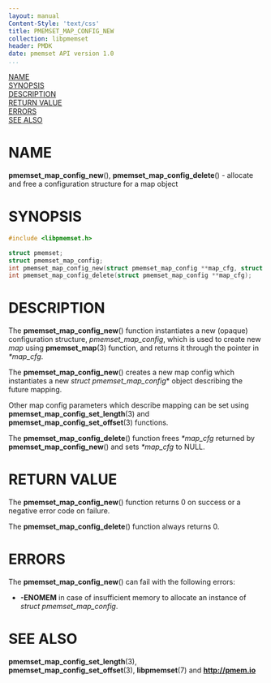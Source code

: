 ```yaml
---
layout: manual
Content-Style: 'text/css'
title: PMEMSET_MAP_CONFIG_NEW
collection: libpmemset
header: PMDK
date: pmemset API version 1.0
...
```


[comment]: <> (SPDX-License-Identifier: BSD-3-Clause)
[comment]: <> (Copyright 2021, Intel Corporation)

[comment]: <> (pmemset_map_config_new.3 -- man page for libpmemset pmemset_map_config_new operation)

[NAME](#name)<br />
[SYNOPSIS](#synopsis)<br />
[DESCRIPTION](#description)<br />
[RETURN VALUE](#return-value)<br />
[ERRORS](#errors)<br />
[SEE ALSO](#see-also)<br />

# NAME #

**pmemset_map_config_new**(), **pmemset_map_config_delete**() - allocate and free a configuration structure for a map object

# SYNOPSIS #

```c
#include <libpmemset.h>

struct pmemset;
struct pmemset_map_config;
int pmemset_map_config_new(struct pmemset_map_config **map_cfg, struct pmemset *set);
int pmemset_map_config_delete(struct pmemset_map_config **map_cfg);
```

# DESCRIPTION #

The **pmemset_map_config_new**() function instantiates a new (opaque) configuration structure,
*pmemset_map_config*, which is used to create new *map* using **pmemset_map**(3) function,
and returns it through the pointer in *\*map_cfg*.

The **pmemset_map_config_new**() creates a new map config which
instantiates a new *struct pmemset_map_config** object describing the future mapping.

Other map config parameters which describe mapping can be set using
**pmemset_map_config_set_length**(3) and **pmemset_map_config_set_offset**(3) functions.

The **pmemset_map_config_delete**() function frees *\*map_cfg* returned by **pmemset_map_config_new**()
and sets *\*map_cfg* to NULL.

# RETURN VALUE #

The **pmemset_map_config_new**() function returns 0 on success
or a negative error code on failure.

The **pmemset_map_config_delete**() function always returns 0.

# ERRORS #

The **pmemset_map_config_new**() can fail with the following errors:

* **-ENOMEM** in case of insufficient memory to allocate an instance
of *struct pmemset_map_config*.

# SEE ALSO #

**pmemset_map_config_set_length**(3), **pmemset_map_config_set_offset**(3),
**libpmemset**(7) and **<http://pmem.io>**
